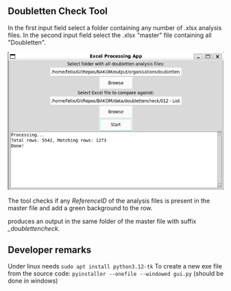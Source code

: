 ## Doubletten Check Tool

In the first input field select a folder containing any number of .xlsx analysis files.
In the second input field select the .xlsx "master" file containing all "Doubletten".

![Alt Text](images/gui.PNG)


The tool checks if any *ReferenceID* of the analysis files is present in the master file and add a green background to the row.

produces an output in the same folder of the master file with suffix *_doublettencheck*.


## Developer remarks

Under linux needs `sudo apt install python3.12-tk`
To create a new exe file from the source code: `pyinstaller --onefile --windowed gui.py`  (should be done in windows)